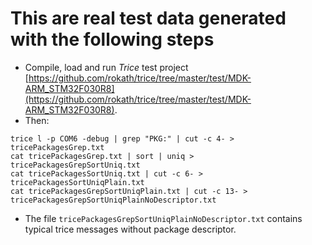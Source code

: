 # This are real test data generated with the following steps

* Compile, load and run *Trice* test project [https://github.com/rokath/trice/tree/master/test/MDK-ARM_STM32F030R8](https://github.com/rokath/trice/tree/master/test/MDK-ARM_STM32F030R8).
* Then:

```b
trice l -p COM6 -debug | grep "PKG:" | cut -c 4- > tricePackagesGrep.txt
cat tricePackagesGrep.txt | sort | uniq > tricePackagesGrepSortUniq.txt
cat tricePackagesSortUniq.txt | cut -c 6- > tricePackagesSortUniqPlain.txt
cat tricePackagesGrepSortUniqPlain.txt | cut -c 13- > tricePackagesGrepSortUniqPlainNoDescriptor.txt
```

* The file `tricePackagesGrepSortUniqPlainNoDescriptor.txt` contains typical trice messages without package descriptor.
